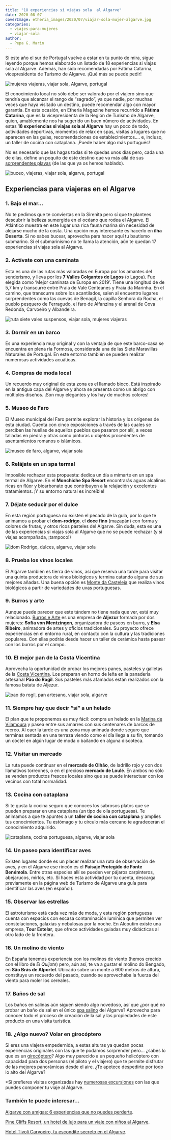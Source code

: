 ```yaml
---
title: "18 experiencias si viajas sola  al Algarve"
date: 2020-08-07
coverImage: etheria_images/2020/07/viajar-sola-mujer-algarve.jpg
categories: 
  - viajes-para-mujeres
  - viajar-sola
author: 
  - Pepa G. Marin
---
```


Si este año el sur de Portugal vuelve a estar en tu punto de mira, sigue leyendo porque hemos elaborado un listado de 18 experiencias si viajas sola al Algarve. Además, han sido recomendadas por Fátima Catarina, vicepresidenta de Turismo de Algarve. ¡Qué más se puede pedir!

![mujeres viajeras, viajar sola, Algarve, portugal](etheria_images/2020/07/viajar-sola-mujer-algarve-900x598.jpg "Viajar sola al Algarve. © Euamo Brasil")

El conocimiento local no sólo debe ser valorado por el viajero sino que tendría que 
alcanzar el rango de “sagrado”, ya que nadie, por muchas veces que haya visitado un 
destino, puede recomendar algo con mayor garantía. En esta ocasión, en Etheria Magazine 
hemos recurrido a **Fátima Catarina**, que es la vicepresidenta de la Región de Turismo 
de Algarve, quien, amablemente nos ha sugerido un buen número de actividades. En estas 
**18 experiencias si viajas sola al Algarve** hay un poco de todo, actividades 
deportivas, momentos de relax en spas, visitas a lugares que no aparecen en las guías, 
recomendaciones de establecimientos.... e, incluso, un taller de cocina con cataplana. 
¡Puede haber algo más portugués! 

No es necesario que las hagas todas si te quedas unos días pero, cada una de ellas, 
define un poquito de este destino que va más allá de sus [sorprendentes 
playas](https://etheriamagazine.com/2020/06/19/viajar-sola-playas-tranquilas-para-disfrutar-del-algarve/) 
(de las que ya os hemos hablado). 

![buceo, viajeras, viajar sola, algarve, portugal](etheria_images/2020/07/viajar-sola-algarve-Ilha-Deserta-900x661.jpg "La Ilha Deserta, en Algarve, es un buen lugar para iniciarse en el buceo.")

## Experiencias para viajeras en el Algarve 

### 1\. Bajo el mar...

No te pedimos que te conviertas en la Sirenita pero sí que te plantees descubrir la 
belleza sumergida en el océano que rodea el Algarve. El Atlántico muestra en este lugar 
una rica fauna marina sin necesidad de alejarse mucho de la costa. Una opción muy 
interesante es hacerlo en **ilha Deserta**. Si no sabes bucear, aprovecha para hacer 
aquí tu bautismo submarino. Si el submarinismo no te llama la atención, aún te quedan 17 
experiencias si viajas sola al Algarve. 

### 2\. Actívate con una caminata

Esta es una de las rutas más valoradas en Europa por los amantes del senderismo, y lleva 
por los **7 Valles Colgantes de Lagos** (o Lagoa). Fue elegida como ‘Mejor caminata de 
Europa en 2019’. Tiene una longitud de de 5,7 km y transcurre entre Praia de Vale 
Centeanes y Praia da Marinha. En el camino, que transcurre sobre los acantilados, salen 
al encuentro lugares sorprendentes como las cuevas de Benagil, la capilla Senhora da 
Rocha, el pueblo pesquero de Ferragudo, el faro de Alfanzina y el arenal de Cova 
Redonda, Carvoeiro y Albandeira. 

![ruta siete vales suspensos, viajar sola, mujeres viajeras](etheria_images/2020/07/viajar-sola-7-Vales-Suspensos-900x675.jpg "Una ruta por estos acantilados es una experiencia inolvidable.")

### 3. Dormir en un barco

Es una experiencia muy original y con la ventaja de que este barco-casa se encuentra en 
plena ría Formosa, considerada una de las Siete Maravillas Naturales de Portugal. En 
este entorno también se pueden realizar numerosas actividades acuáticas. 

### 4\. Compras de moda local

Un recuerdo muy original de esta zona es el llamado bioco. Está inspirado en la antigua 
capa del Algarve y ahora se presenta como un abrigo con múltiples diseños. ¡Son muy 
elegantes y los hay de muchos colores! 

### 5. Museo de Faro

El Museo municipal del Faro permite explorar la historia y los orígenes de esta ciudad. 
Cuenta con cinco exposiciones a través de las cuales se perciben las huellas de aquellos 
pueblos que pasaron por allí, a veces talladas en piedra y otras como pinturas u objetos 
procedentes de asentamientos romanos o islámicos. 

![museo de faro, algarve, viajar sola](etheria_images/2020/07/viajar-sola-algarve-Museu-Faro-900x601.jpg "No te pierdas el Museo de Faro (Algarve).")

### 6\. Relájate en un spa termal

Imposible rechazar esta propuesta: dedica un día a mimarte en un spa termal de Algarve. 
En el **Monchiche Spa Resort** encontrarás aguas alcalinas ricas en flúor y bicarbonato 
que contribuyen a la relajación y excelentes tratamientos. ¡Y su entorno natural es 
increíble! 

### 7\. Déjate seducir por el dulce

En esta región portuguesa no existen el pecado de la gula, por lo que te animamos a 
probar el **dom-rodrigo**, el **doce fino** (mazapán) con forma y colores de frutas, y 
otros ricos pasteles del Algarve. Sin duda, esta es una de las experiencias si viajas 
sola al Algarve que no se puede rechazar (y si viajas acompañada, ¡tampoco!) 

![dom Rodrigo, dulces, algarve, viajar sola](etheria_images/2020/07/viajar-sola-algarve-Dom-Rodrigo-900x676.jpg "Un dom-rodrigo, una maravilla dulce. © Hélio Ramos")

### 8\. Prueba los vinos locales

El Algarve también es tierra de vinos, así que reserva una tarde para visitar una quinta 
productora de vinos biológicos y termina catando alguna de sus mejores añadas. Una buena 
opción es [Monte da Casteleja](http://montecasteleja.com/) que realiza vinos biológicos 
a partir de variedades de uvas portuguesas. 

### 9\. Burros y arte

Aunque puede parecer que este tándem no tiene nada que ver, está muy relacionado. [Burros 
e Arte](https://burros-artes.blogspot.com/) es una empresa de **Aljezur** formada por 
dos mujeres: **Sofía von Mentzingen**, organizadora de paseos en burro, y **Elsa 
Ribeiro**, animadora de artes y oficios tradicionales. Su proyecto ofrece experiencias 
en el entorno rural, en contacto con la cultura y las tradiciones populares. Con ellas 
podrás desde hacer un taller de cerámica hasta pasear con los burros por el campo. 

### 10\. El mejor pan de la Costa Vicentina

Aprovecha la oportunidad de probar los mejores panes, pasteles y galletas de la [Costa 
Vicentina](https://etheriamagazine.com/2018/07/25/ruta-vicentina-en-alentejo-y-algarve-mujeres-aventura-portugal/). 
Los preparan en horno de leña en la panadería artesanal **Pão do Rogil**. Sus pasteles 
más afamados están realizados con la famosa batata de Aljezur. 

![pao do rogil, pan artesano, viajar sola, algarve](etheria_images/2020/07/pao-do-rogil.jpeg "Pasteles de nata de batata dulce de (©) Pao do Rogil.")

### 11\. Siempre hay que decir “sí” a un helado

El plan que te proponemos es muy fácil: compra un helado en la [Marina de 
Vilamoura](https://www.marinadevilamoura.com/pt/) y pasea entre sus amarres con sus 
centenares de barcos de recreo. Al caer la tarde es una zona muy animada donde seguro 
que terminas sentada en una terraza viendo como el día llega a su fin, tomando un cóctel 
en algún lugar de moda o bailando en alguna discoteca. 

### 12\. Visitar un mercado

La ruta puede continuar en el **mercado de Olhão**, de ladrillo rojo y con dos 
llamativos torreones, o en el precioso **mercado de Loulé**. En ambos no sólo se venden 
productos frescos locales sino que se puede interactuar con los vecinos con total 
normalidad. 

### 13\. Cocina con cataplana

Si te gusta la cocina seguro que conoces los sabrosos platos que se pueden preparar en 
una cataplana (un tipo de olla portuguesa). Te animamos a que te apuntes a un **taller 
de cocina con cataplana** y amplíes tus conocimientos. Tu estómago y tu círculo más 
cercano te agradecerán el conocimiento adquirido. 

![cataplana, cocina portuguesa, algarve, viajar sola](etheria_images/2020/07/viajar-sola-portugal-Cataplana-900x600.jpg "Taller de cocina con cataplana. © Carlos Vidigal")

### 14\. Un paseo para identificar aves

Existen lugares donde es un placer realizar una ruta de observación de aves, y en el 
Algarve ese rincón es el **Paisaje Protegido de Fonte Benémola**. Entre otras especies 
allí se pueden ver pájaros carpinteros, abejarucos, mirlos, etc. Si haces esta actividad 
por tu cuenta, descarga previamente en la página web de Turismo de Algarve una guía para 
identificar las aves (en español). 

### 15\. Observar las estrellas

El astroturismo está cada vez más de moda, y esta región portuguesa cuenta con espacios 
con escasa contaminación lumínica que permiten ver constelaciones, galaxias y nebulosas 
por la noche. En Alcoutim existe una empresa, **Tour Estelar**, que ofrece actividades 
guiadas muy didácticas al otro lado de la frontera. 

### 16\. Un molino de viento

En España tenemos experiencia con los molinos de viento (hemos crecido con el libro de 
_El Quijote_) pero, aún así, te va a gustar el molino do Bengado, en **São Brás de 
Alportel**. Ubicado sobre un monte a 600 metros de altura, constituye un recuerdo del 
pasado, cuando se aprovechaba la fuerza del viento para moler los cereales. 

### 17\. Baños de sal

Los baños en salinas aún siguen siendo algo novedoso, así que ¿por qué no probar un baño 
de sal en el único [spa salino](http://www.aguamae.pt/) del Algarve? Aprovecha para 
conocer todo el proceso de creación de la sal y las propiedades de este producto en una 
visita turística. 

### 18\. ¿Algo nuevo? Volar en girocóptero

Si eres una viajera empedernida, a estas alturas ya quedan pocas experiencias originales 
con las que te podamos sorprender pero… ¿sabes lo que es un [girocóptero](https://www.skyxpedition.com/)? 
Algo muy parecido a un pequeño helicóptero con capacidad para dos personas (el piloto y 
el viajero) que te permite disfrutar de las mejores panorámicas desde el aire. ¿Te 
apetece despedirte por todo lo alto del Algarve? 

\*Si prefieres visitas organizadas hay [numerosas 
excursiones](https://www.civitatis.com/es/algarve/?aid=10211) con las que puedes 
componer tu viaje al Algarve. 

### También te puede interesar...

[Algarve con amigas: 6 experiencias que no puedes 
perderte](https://etheriamagazine.com/2021/10/07/planes-imprescindibles-algarve-con-amigas/). 

[Pine Cliffs Resort, un hotel de lujo para un viaje con niños al 
Algarve](https://etheriamagazine.com/2021/09/08/pine-cliffs-resort-hotel-de-lujo-algarve/). 

[Hotel Tivoli Carvoeiro, tu escondite secreto en el 
Algarve](https://etheriamagazine.com/2020/08/05/hotel-lujo-tivoli-carvoeiro-escapada-algarve/).
